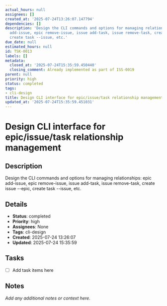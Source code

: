 ```yaml
---
actual_hours: null
assignees: []
created_at: '2025-07-24T13:26:07.147794'
dependencies: []
description: 'Design the CLI commands and options for managing relationships: epic
  add-issue, epic remove-issue, issue add-task, issue remove-task, create issue --epic,
  create task --issue, etc.'
due_date: null
estimated_hours: null
id: TSK-0013
labels: []
metadata:
  closed_at: '2025-07-24T15:35:59.450440'
  closing_comment: Already implemented as part of ISS-0019
parent: null
priority: high
status: completed
tags:
- cli-design
title: Design CLI interface for epic/issue/task relationship management
updated_at: '2025-07-24T15:35:59.451031'
---
```


# Design CLI interface for epic/issue/task relationship management

## Description
Design the CLI commands and options for managing relationships: epic add-issue, epic remove-issue, issue add-task, issue remove-task, create issue --epic, create task --issue, etc.

## Details
- **Status**: completed
- **Priority**: high
- **Assignees**: None
- **Tags**: cli-design
- **Created**: 2025-07-24 13:26:07
- **Updated**: 2025-07-24 15:35:59

## Tasks
- [ ] Add task items here

## Notes
_Add any additional notes or context here._
